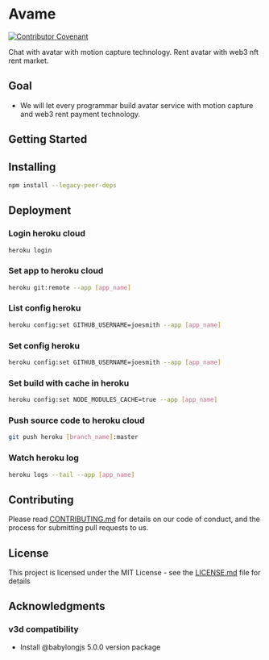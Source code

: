 # Avame

[![Contributor Covenant](https://img.shields.io/badge/Contributor%20Covenant-2.1-4baaaa.svg)](CODE_OF_CONDUCT.md)

Chat with avatar with motion capture technology. Rent avatar with web3 nft rent market.

## Goal

- We will let every programmar build avatar service with motion capture and web3 rent payment technology.

## Getting Started

## Installing

```bash
npm install --legacy-peer-deps
```

## Deployment

### Login heroku cloud

```bash
heroku login
```

### Set app to heroku cloud

```bash
heroku git:remote --app [app_name]
```

### List config heroku

```bash
heroku config:set GITHUB_USERNAME=joesmith --app [app_name]
```

### Set config heroku

```bash
heroku config:set GITHUB_USERNAME=joesmith --app [app_name]
```

### Set build with cache in heroku

```bash
heroku config:set NODE_MODULES_CACHE=true --app [app_name]
```

### Push source code to heroku cloud

```bash
git push heroku [branch_name]:master
```

### Watch heroku log

```bash
heroku logs --tail --app [app_name]
```

## Contributing

Please read [CONTRIBUTING.md](CONTRIBUTING.md) for details on our code of conduct, and the process for submitting pull requests to us.

## License

This project is licensed under the MIT License - see the [LICENSE.md](LICENSE.md) file for details

## Acknowledgments

### v3d compatibility

- Install @babylongjs 5.0.0 version package

